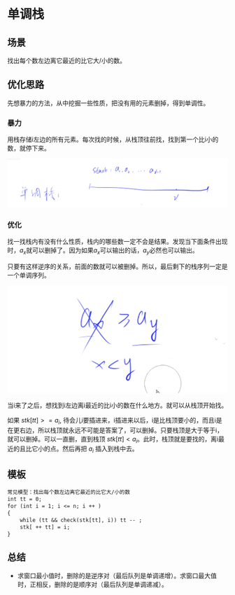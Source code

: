 # 单调栈

## 场景

找出每个数左边离它最近的比它大/小的数。

## 优化思路

先想暴力的方法，从中挖掘一些性质，把没有用的元素删掉，得到单调性。

### 暴力

用栈存储i左边的所有元素。每次找的时候，从栈顶往前找，找到第一个比i小的数，就停下来。

![](imgs/1.png)

### 优化

找一找栈内有没有什么性质，栈内的哪些数一定不会是结果。发现当下面条件出现时，$a_x$就可以删掉了。因为如果$a_x$可以输出的话，$a_y$必然也可以输出。

只要有这样逆序的关系，前面的数就可以被删掉。所以，最后剩下的栈序列一定是一个单调序列。

![](imgs/2.png)

当i来了之后，想找到i左边离i最近的比i小的数在什么地方。就可以从栈顶开始找。

如果 $stk[tt] >= a_i$, 待会儿i要插进来，i插进来以后，i是比栈顶要小的，而且i是在更右边，所以栈顶就永远不可能是答案了，可以删掉。只要栈顶是大于等于i，就可以删掉。可以一直删，直到栈顶 $stk[tt] < a_i$。此时，栈顶就是要找的，离i最近的且比它小的点。然后再把 $a_i$ 插入到栈中去。

## 模板

```
常见模型：找出每个数左边离它最近的比它大/小的数
int tt = 0;
for (int i = 1; i <= n; i ++ )
{
    while (tt && check(stk[tt], i)) tt -- ;
    stk[ ++ tt] = i;
}
```

## 总结

- 求窗口最小值时，删除的是逆序对（最后队列是单调递增）。求窗口最大值时，正相反，删除的是顺序对（最后队列是单调递减）。

